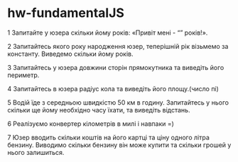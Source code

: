 # hw-fundamentalJS
>
1 Запитайте у юзера скільки йому років: «Привіт мені - “” років!». 
>
2 Запитайтесь якого року народження юзер, теперішній рік візьмемо за константу. Виведемо скільки йому років. 
>
3 Запитайтесь у юзера довжини сторін прямокутника та виведіть його периметр. 
>
4 Запитайтесь в юзера радіус кола та виведіть його площу.(число пі) 
>
5 Водій їде з середньою швидкістю 50 км в годину. Запитайтесь у нього скільки ще йому необхідно часу їхати, та виведіть відстань. 
>
6 Реалізуємо конвертер кілометрів в милі і навпаки =) 
>
7 Юзер вводить скільки коштів на його картці та ціну одного літра бензину. Виводимо скільки бензину він може купити та скільки грошей у нього залишиться.
